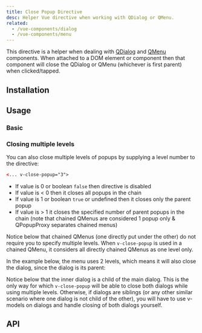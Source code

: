 ```yaml
---
title: Close Popup Directive
desc: Helper Vue directive when working with QDialog or QMenu.
related:
  - /vue-components/dialog
  - /vue-components/menu
---
```


This directive is a helper when dealing with [QDialog](/vue-components/dialog) and [QMenu](/vue-components/menu) components. When attached to a DOM element or component then that component will close the QDialog or QMenu (whichever is first parent) when clicked/tapped.

## Installation

<doc-installation directives="ClosePopup" />

## Usage

### Basic

<doc-example title="With a QMenu" file="ClosePopup/Menu" />

<doc-example title="With a QDialog" file="ClosePopup/Dialog" />

### Closing multiple levels

<q-badge label="Quasar v1.1.0+" />

You can also close multiple levels of popups by supplying a level number to the directive:

```html
<... v-close-popup="3">
```

* If value is 0 or boolean `false` then directive is disabled
* If value is < 0 then it closes all popups in the chain
* If value is 1 or boolean `true` or undefined then it closes only the parent popup
* If value is > 1 it closes the specified number of parent popups in the chain (note that chained QMenus are considered 1 popup only & QPopupProxy separates chained menus)

Notice below that chained QMenus (one directly put under the other) do not require you to specify multiple levels. When `v-close-popup` is used in a chained QMenu, it considers all directly chained QMenus as one level only.

<doc-example title="Menu tree" file="ClosePopup/MenuTree" />

In the example below, the menu uses 2 levels, which means it will also close the dialog, since the dialog is its parent:

<doc-example title="Dialog with menu" file="ClosePopup/DialogMenu" />

Notice below that the inner dialog is a child of the main dialog. This is the only way for which `v-close-popup` will be able to close both dialogs while using multiple levels. Otherwise, if dialogs are siblings (or any other similar scenario where one dialog is not child of the other), you will have to use v-models on dialogs and handle closing of both dialogs yourself.

<doc-example title="Dialog in Dialog" file="ClosePopup/DialogInDialog" />

## API
<doc-api file="ClosePopup" />


